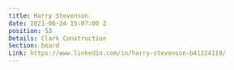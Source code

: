 ```yaml
---
title: Harry Stevenson
date: 2021-06-24 15:07:00 Z
position: 53
Details: Clark Construction
Section: board
Link: https://www.linkedin.com/in/harry-stevenson-b41224119/
---
```


